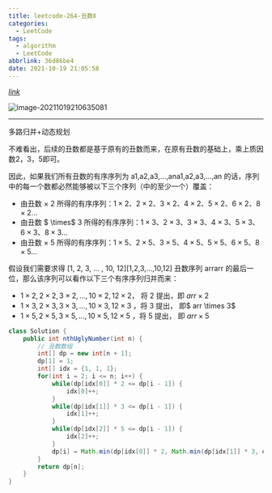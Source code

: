 ```yaml
---
title: leetcode-264-丑数Ⅱ
categories:
  - LeetCode
tags:
  - algorithm
  - LeetCode
abbrlink: 36d86be4
date: 2021-10-19 21:05:58
---
```


[$link$](https://leetcode-cn.com/problems/ugly-number-ii/)

![image-20211019210635081](https://gitee.com/cao_ziqiang/img/raw/master/20211019210635.png)

<hr/>

多路归并+动态规划

不难看出，后续的丑数都是基于原有的丑数而来，在原有丑数的基础上，乘上质因数2，3，5即可。

因此，如果我们所有丑数的有序序列为 a1,a2,a3,...,ana1,a2,a3,...,an 的话，序列中的每一个数都必然能够被以下三个序列（中的至少一个）覆盖：

- 由丑数 $\times$ 2 所得的有序序列：$1 \times 2、2\times2、3\times2、4\times2、5\times2、6\times2、8\times2 ...$
- 由丑数 $ \times$ 3 所得的有序序列：$1 \times 3、2\times3、3\times3、4\times3、5\times3、6\times3、8\times3 ...$
- 由丑数 $\times$ 5 所得的有序序列：$1\times5、2 \times 5、3 \times 5、4 \times5、5 \times5、6 \times 5、8 \times 5 ...$

假设我们需要求得 [1, 2, 3, ... , 10, 12][1,2,3,...,10,12] 丑数序列 arrarr 的最后一位，那么该序列可以看作以下三个有序序列归并而来：

- $1 \times 2, 2 \times 2, 3 \times 2, ... , 10 \times 2, 12 \times 2$， 将 2 提出，即 $arr \times 2$
- $1 \times 3, 2 \times 3, 3 \times 3, ... , 10 \times 3, 12 \times 3$ ，将 3 提出， 即$ arr \times 3$
- $1 \times 5, 2 \times 5, 3 \times 5, ... , 10 \times 5, 12 \times 5$ ，将 5 提出， 即 $arr \times 5$

```java
class Solution {
    public int nthUglyNumber(int n) {
        // 丑数数组
        int[] dp = new int[n + 1];
        dp[1] = 1;
        int[] idx = {1, 1, 1};
        for(int i = 2; i <= n; i++) {
            while(dp[idx[0]] * 2 <= dp[i - 1]) {
                idx[0]++;
            }
            while(dp[idx[1]] * 3 <= dp[i - 1]) {
                idx[1]++;
            }
            while(dp[idx[2]] * 5 <= dp[i - 1]) {
                idx[2]++;
            }
            dp[i] = Math.min(dp[idx[0]] * 2, Math.min(dp[idx[1]] * 3, dp[idx[2]] * 5));
        }
        return dp[n];
    }
}
```


